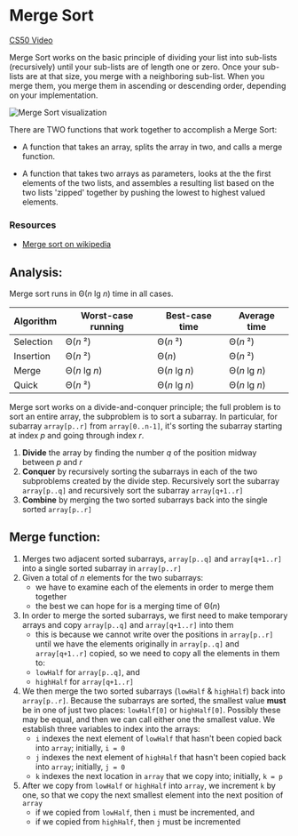 # Merge Sort

[CS50 Video](https://youtu.be/cDNqk4tdvqQ?t=39s)

Merge Sort works on the basic principle of dividing your list into sub-lists (recursively) until your sub-lists are of length one or zero.  Once your sub-lists are at that size, you merge with a neighboring sub-list.  When you merge them, you merge them in ascending or descending order, depending on your implementation.

![Merge Sort visualization](https://webdocs.cs.ualberta.ca/~holte/T26/Lecture6Fig6.gif)

There are TWO functions that work together to accomplish a Merge Sort:

-  A function that takes an array, splits the array in two, and calls a merge function.  

-  A function that takes two arrays as parameters, looks at the the first elements of the two lists, and assembles a resulting list based on the two lists 'zipped' together by pushing the lowest to highest valued elements.

### Resources

- [Merge sort on wikipedia](https://en.wikipedia.org/wiki/Merge_sort)

## Analysis:

Merge sort runs in Θ(*n* lg *n*) time in all cases.

Algorithm | Worst-case running | Best-case time | Average time
----------|--------------------|----------------|-------------
Selection |Θ(*n* ²)            |Θ(*n* ²)        |Θ(*n* ²)
Insertion |Θ(*n* ²)            |Θ(*n*)          |Θ(*n* ²)
Merge     |Θ(*n* lg *n*)       |Θ(*n* lg *n*)   |Θ(*n* lg *n*)
Quick     |Θ(*n* ²)            |Θ(*n* lg *n*)   |Θ(*n* lg *n*)

Merge sort works on a divide-and-conquer principle; the full problem is to sort an entire array, the subproblem is to sort a subarray. In particular, for subarray `array[p..r]` from  `array[0..n-1]`, it's sorting the subarray starting at index *p* and going through index *r*.

1. **Divide** the array by finding the number *q* of the position midway between *p* and *r*
2. **Conquer** by recursively sorting the subarrays in each of the two subproblems created by the divide step. Recursively sort the subarray `array[p..q]` and recursively sort the subarray `array[q+1..r]`
3. **Combine** by merging the two sorted subarrays back into the single sorted `array[p..r]`

## Merge function:
1. Merges two adjacent sorted subarrays, `array[p..q]` and `array[q+1..r]` into a single sorted subarray in `array[p..r]`
2. Given a total of *n* elements for the two subarrays:
    - we have to examine each of the elements in order to merge them together
    - the best we can hope for is a merging time of Θ(*n*)
3. In order to merge the sorted subarrays, we first need to make temporary arrays and copy `array[p..q]` and `array[q+1..r]` into them
    - this is because we cannot write over the positions in `array[p..r]` until we have the elements originally in `array[p..q]` and `array[q+1..r]` copied, so we need to copy all the elements in them to:
    - `lowHalf` for `array[p..q]`, and
    - `highHalf` for `array[q+1..r]`
4. We then merge the two sorted subarrays (`lowHalf` & `highHalf`) back into `array[p..r]`. Because the subarrays are sorted, the smallest value **must** be in one of just two places: `lowHalf[0]` or `highHalf[0]`. Possibly these may be equal, and then we can call either one the smallest value. We establish three variables to index into the arrays:
    - `i` indexes the next element of `lowHalf` that hasn't been copied back into `array`; initially, `i = 0`
    - `j` indexes the next element of `highHalf` that hasn't been copied back into `array`; initially, `j = 0`
    - `k` indexes the next location in `array` that we copy into; initially, `k = p`
5. After we copy from `lowHalf` or `highHalf` into `array`, we increment `k` by one, so that we copy the next smallest element into the next position of `array`
    - if we copied from `lowHalf`, then `i` must be incremented, and
    - if we copied from `highHalf`, then `j` must be incremented
